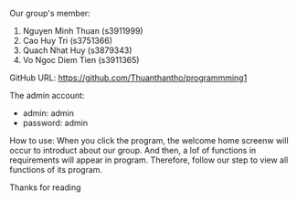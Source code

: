 Our group's member:
1. Nguyen Minh Thuan (s3911999)
2. Cao Huy Tri (s3751366)
3. Quach Nhat Huy (s3879343)
4. Vo Ngoc Diem Tien (s3911365)

GitHub URL: https://github.com/Thuanthantho/programmming1

The admin account: 
+ admin: admin
+ password: admin

How to use:
When you click the program, the welcome home screenw will occur to introduct about our group. And then, a lof of functions in requirements will appear in program. Therefore, follow our step to view all functions of its program.

Thanks for reading
